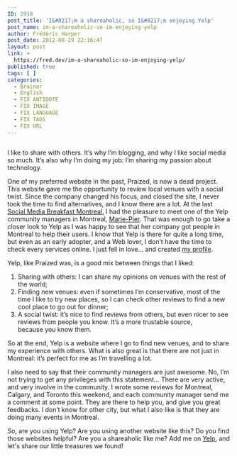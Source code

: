 ```yaml
---
ID: 2918
post_title: 'I&#8217;m a shareaholic, so I&#8217;m enjoying Yelp'
post_name: im-a-shareaholic-so-im-enjoying-yelp
author: Frédéric Harper
post_date: 2012-08-29 22:16:47
layout: post
link: >
  https://fred.dev/im-a-shareaholic-so-im-enjoying-yelp/
published: true
tags: [ ]
categories:
  - Brainer
  - English
  - FIX ANTIDOTE
  - FIX IMAGE
  - FIX LANGUAGE
  - FIX TAGS
  - FIX URL
---
```

<figure><img title="yelp" src="http://fred.dev/wp-content/uploads/2012/08/yelp.jpg" alt=""/></figure><p>I like to share with others. It’s why I’m blogging, and why I like social media so much. It’s also why I’m doing my job: I’m sharing my passion about technology.</p><p>One of my preferred website in the past, Praized, is now a dead project.  This website gave me the opportunity to review local venues with a social twist. Since the company changed his focus, and closed the site, I never took the time to find alternatives, and I know there are a lot. At the last <a href="https://www.socialmediabreakfast.com/montreal/" target="_blank" rel="noopener noreferrer">Social Media Breakfast Montreal</a>, I had the pleasure to meet one of the Yelp community managers in Montreal, <a href="https://www.marie-pier.yelp.ca/" target="_blank" rel="noopener noreferrer">Marie-Pier</a>. That was enough to go take a closer look to Yelp as I was happy to see that her company got people in Montreal to help their users. I know that Yelp is there for quite a long time, but even as an early adopter, and a Web lover, I don’t have the time to check every services online. I just fell in love… and created <a href="https://fharper.yelp.ca/" target="_blank" rel="noopener noreferrer">my profile</a>.</p><p>Yelp, like Praized was, is a good mix between things that I liked:</p><ol><li>Sharing with others: I can share my opinions on venues with the rest of the world;</li><li>Finding new venues: even if sometimes I’m conservative, most of the time I like to try new places, so I can check other reviews to find a new cool place to go out for dinner;</li><li>A social twist: it’s nice to find reviews from others, but even nicer to see reviews from people you know. It’s a more trustable source, because you know them.</li></ol><p>So at the end, Yelp is a website where I go to find new venues, and to share my experience with others. What is also great is that there are not just in Montreal: it’s perfect for me as I’m travelling a lot.</p><p>I also need to say that their community managers are just awesome. No, I’m not trying to get any privileges with this statement… There are very active, and very involve in the community. I wrote some reviews for Montreal, Calgary, and Toronto this weekend, and each community manager send me a comment at some point. They are there to help you, and give you great feedbacks. I don’t know for other city, but what I also like is that they are doing many events in Montreal.</p><p>So, are you using Yelp? Are you using another website like this? Do you find those websites helpful? Are you a shareaholic like me? Add me on <a href="https://fharper.yelp.ca" target="_blank" rel="noopener noreferrer">Yelp</a>, and let's share our little treasures we found!</p> 